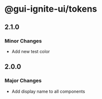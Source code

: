 # @gui-ignite-ui/tokens

## 2.1.0

### Minor Changes

- Add new test color

## 2.0.0

### Major Changes

- Add display name to all components
